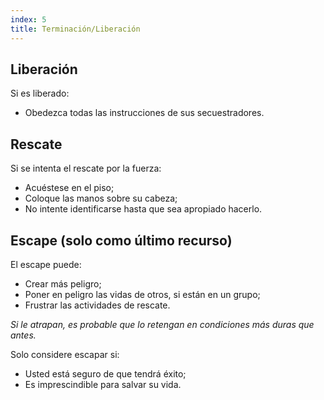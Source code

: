 ```yaml
---
index: 5
title: Terminación/Liberación
---
```

## Liberación

Si es liberado:

*   Obedezca todas las instrucciones de sus secuestradores.

## Rescate

Si se intenta el rescate por la fuerza:

*   Acuéstese en el piso;
*   Coloque las manos sobre su cabeza;
*   No intente identificarse hasta que sea apropiado hacerlo.

## Escape (solo como último recurso)

El escape puede:

*   Crear más peligro;
*   Poner en peligro las vidas de otros, si están en un grupo;
*   Frustrar las actividades de rescate.

_Si le atrapan, es probable que lo retengan en condiciones más duras que antes._

Solo considere escapar si:

*   Usted está seguro de que tendrá éxito;
*   Es imprescindible para salvar su vida.
